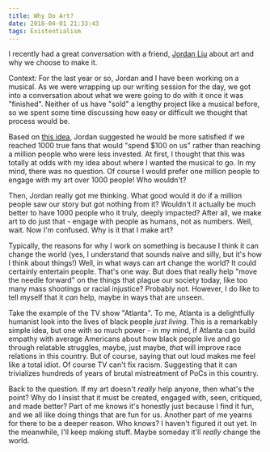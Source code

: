 ```yaml
---
title: Why Do Art? 
date: 2018-04-01 21:33:43
tags: Existentialism
---
```


I recently had a great conversation with a friend, [Jordan Liu](http://jminjie.com)
about art and why we choose to make it.  

Context: For the last year or so, Jordan and I have been working on a musical.
As we were wrapping up our writing session for the day, we got into a
conversation about what we were going to do with it once it was "finished".
Neither of us have "sold" a lengthy project like a musical before, so we spent
some time discussing how easy or difficult we thought that process would be. 

Based on [this idea](http://kk.org/thetechnium/1000-true-fans/), Jordan
suggested he would be more satisfied if we reached 1000 true fans that would
"spend $100 on us" rather than reaching a million people who were less
invested. At first, I thought that this was totally at odds with my idea about
where I wanted the musical to go. In my mind, there was no question. Of course
I would prefer one million people to engage with my art over 1000 people! Who
wouldn't?

Then, Jordan really got me thinking. What good would it do if a million people
saw our story but got nothing from it? Wouldn't it actually be much better to
have 1000 people who it truly, deeply impacted? After all, we make art to do
just that - engage with people as humans, not as numbers. Well, wait. Now I'm
confused. Why is it that I make art? 

Typically, the reasons for why I work on something is because I think it can
change the world (yes, I understand that sounds naive and silly, but it's how I
think about things!) Well, in what ways can art change the world? It could
certainly entertain people. That's one way. But does that really help "move the
needle forward" on the things that plague our society today, like too many mass
shootings or racial injustice? Probably not. However, I do like to tell myself
that it _can_ help, maybe in ways that are unseen. 

Take the example of the TV show "Atlanta". To me, Atlanta is a delightfully
humanist look into the lives of black people _just living_. This is a
remarkably simple idea, but one with so much power - in my mind, if Atlanta can
build empathy with average Americans about how black people live and go
through relatable struggles, maybe, just maybe, _that_ will improve race
relations in this country. But of course, saying that out loud makes me feel
like a total idiot. Of course TV can't fix racism. Suggesting that it can
trivializes hundreds of years of brutal mistreatment of PoCs in this country.

Back to the question. If my art doesn't _really_ help anyone, then what's the
point? Why do I insist that it must be created, engaged with, seen, critiqued,
and made better? Part of me knows it's honestly just because I find it fun, and
we all like doing things that are fun for us. Another part of me yearns for
there to be a deeper reason. Who knows? I haven't figured it out yet. In the
meanwhile, I'll keep making stuff. Maybe someday it'll _really_ change the
world.
